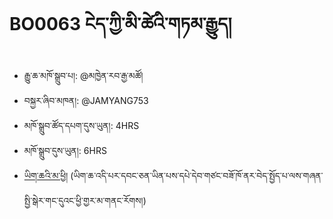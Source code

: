 # BO0063 ངེད་ཀྱི་མི་ཚེའི་གཏམ་རྒྱུད།
- རྒྱུ་ཆ་མཁོ་སྒྲུབ་པ།: @མཁྱེན་རབ་རྒྱ་མཚོ།
- བསྐྱར་ཞིབ་མཁན།: @JAMYANG753
- མཁོ་སྒྲུབ་ཚོད་དཔག་དུས་ཡུན།: 4HRS
- མཁོ་སྒྲུབ་དུས་ཡུན།: 6HRS
- [ཡིག་ཆའི་མ་ཕྱི།](https://github.com/MonlamAI/BO0063/releases/download/0063/default.pdf)
(ཡིག་ཆ་འདི་པར་དབང་ཅན་ཡིན་པས་དཔེ་དེབ་གཙང་བཟོ་ཁོ་ནར་བེད་སྤྱོད་པ་ལས་གཞན་སྤྱི་སྒེར་གང་དུའང་ཕྱི་གྱར་མ་གནང་རོགས།)
